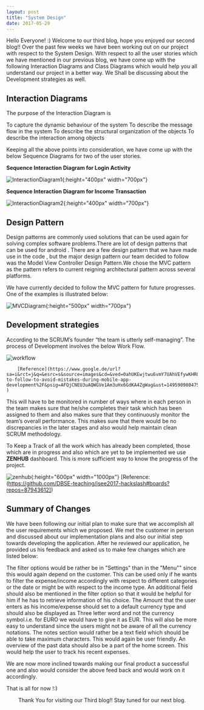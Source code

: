 ```yaml
---
layout: post
title: "System Design"
date: 2017-05-29
---
```


Hello Everyone! :)
Welcome to our third blog, hope you enjoyed our second blog!!    Over the past few weeks we have been working out on our project with respect to the System Design. With respect to all the user stories which we have mentioned in our previous blog, we have come up with the following Interaction Diagrams and Class Diagrams which would help you all understand our project in a better way. We Shall be discussing about the Development strategies as well.

## Interaction Diagrams

The purpose of the Interaction Diagram is 

To capture the dynamic behaviour of the system
To describe the message flow in the system
To describe the structural organization of the objects 
To describe the interaction among objects

Keeping all the above points into consideration, we have come up with the below Sequence Diagrams for two of the user stories.

**Sequence Interaction Diagram for Login Activity**

![InteractionDiagram1]({{site.baseurl}}/images/Interaction_Diagram_for_Login_Activity-1.png "InteractionDiagram1"){:height="400px" width="700px"}


**Sequence Interaction Diagram for Income Transaction**

![InteractionDiagram2]({{site.baseurl}}/images/InteractionDiagram_for_Income_transaction-1.png "InteractionDiagram2"){:height="400px" width="700px"}

## Design Pattern

Design patterns are commonly used solutions that can be used again for solving complex software problems.There are lot of design patterns that can be used for android . There are a few design pattern that we have made use in the code , but the major design pattern our team decided to follow was the Model View Controller Design Pattern.We chose the MVC pattern as the pattern refers to current reigning architectural pattern across several platforms.

We have currently decided to follow the MVC pattern for future progresses. One of the examples is illustrated below:

![MVCDiagram]({{site.baseurl}}/images/design_pattern-1.png "MVCDiagram"){:height="500px" width="700px"}


## Development strategies

According to the SCRUM’s founder “the team is utterly self-managing”.
The process of Development involves the below Work Flow.

![workflow]({{site.baseurl}}/images/Workflow1.png "workflow")

		[Reference](https://www.google.de/url?sa=i&rct=j&q=&esrc=s&source=images&cd=&ved=0ahUKEwjtwu6vmY7UAhVEfywKHRGQBt8QjRwIBw&url=https%3A%2F%2Fkrify.co%2Fsteps-to-follow-to-avoid-mistakes-during-mobile-app-development%2F&psig=AFQjCNEU3uAQWGVe1Am3uHx6GdKA4ZgWag&ust=1495909804752959]  )

This will have to be monitored in number of ways where in each person in the team makes sure that he/she completes their task which has been assigned to them and also makes sure that they continuously monitor the team’s overall performance. This makes sure that there would be no discrepancies in the later stages and also would help maintain clean SCRUM methodology. 

To Keep a Track of all the work which has already been completed, those which are in progress and also which are yet to be implemented we use **ZENHUB** dashboard. This is more sufficient way to know the progress of the project.

![zenhub]({{site.baseurl}}/images/Zenhub.png "zenhub"){:height="600px" width="1000px"}
        [Reference:(https://github.com/DBSE-teaching/isee2017-hackslash#boards?repos=87943612]) 
			
## Summary of Changes 

We have been following our initial plan to make sure that we accomplish  all the user requirements which we proposed. We met the customer in person and discussed about our implementation plans and also our initial step towards developing the application.
After he reviewed our application, he provided us his feedback and asked us to make few changes which are listed below:

The filter options would be rather be in "Settings" than in the "Menu"" since this would again depend on the customer. This can be used only if he wants to filter the expense/income accordingly with respect to different categories or the date or might be with respect to the income type. An additional field should also be mentioned in the filter option so that it would be helpful for him if he has to retrieve information of his choice.
The Amount that the user enters as his income/expense should set to a default currency type and should also be displayed as Three letter word and not the currency symbol.i.e. for EURO we would have to give it as EUR. This will also be more easy to understand since the users might not be aware of all the currency notations.
The notes section would rather be a text field which should be able to take maximum characters. This would again be user friendly.
An overview of the past data should also be a part of the home screen. This would help the user to track  his recent expenses.

We are now more inclined towards making our final product a successful one and also would consider the above feed back and would work on it accordingly.

That is all for now !:)

<p align="center">
Thank You for visiting our Third blog!! Stay tuned for our next blog. 
</p>






